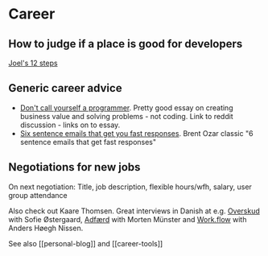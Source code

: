 # Career

## How to judge if a place is good for developers

[Joel's 12 steps](https://www.joelonsoftware.com/2000/08/09/the-joel-test-12-steps-to-better-code/)

## Generic career advice

* [Don't call yourself a programmer](https://www.reddit.com/r/programming/comments/lwa21/a_response_to_dont_call_yourself_a_programmer/). Pretty good essay on creating business value and solving problems - not coding. Link to reddit discussion - links on to essay.
* [Six sentence emails that get you fast responses](https://ozar.me/2014/08/six-sentence-emails-fast-responses/). Brent Ozar classic "6 sentence emails that get fast responses"

## Negotiations for new jobs

On next negotiation: Title, job description, flexible hours/wfh, salary, user group attendance

Also check out Kaare Thomsen. Great interviews in Danish at e.g. [Overskud](https://podcastaddict.com/episode/132986354) with Sofie Østergaard, [Adfærd](https://podcastaddict.com/episode/125062558) with Morten Münster and [Work.flow](https://www.gottleben.com/podcast/1118-podcast-xtra-samtale-med-anders-hoegh-nissen.html) with Anders Høegh Nissen.

See also [[personal-blog]] and [[career-tools]]

